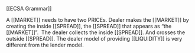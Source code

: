 [[ECSA Grammar]]

A [[MARKET]] needs to have two PRICEs. Dealer makes the [[MARKET]] by creating the inside [[SPREAD]], the [[SPREAD]] that appears as “the [[MARKET]]”.  The dealer collects the inside [[SPREAD]]. And crosses the outside [[SPREAD]]. The dealer model of providing [[LIQUIDITY]] is very different from the lender model.